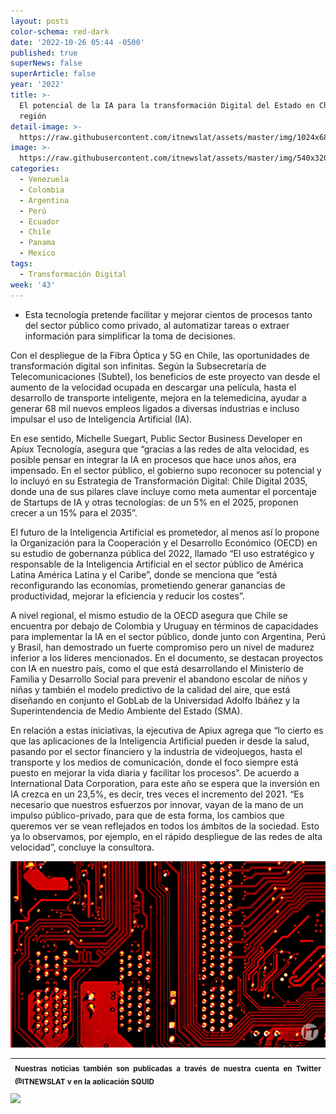 ```yaml
---
layout: posts
color-schema: red-dark
date: '2022-10-26 05:44 -0500'
published: true
superNews: false
superArticle: false
year: '2022'
title: >-
  El potencial de la IA para la transformación Digital del Estado en Chile y la
  región
detail-image: >-
  https://raw.githubusercontent.com/itnewslat/assets/master/img/1024x680/circuito-electronico-g.jpg
image: >-
  https://raw.githubusercontent.com/itnewslat/assets/master/img/540x320/circuito-electronico-p.jpg
categories:
  - Venezuela
  - Colombia
  - Argentina
  - Perú
  - Ecuador
  - Chile
  - Panama
  - Mexico
tags:
  - Transformación Digital
week: '43'
---
```

- Esta tecnología pretende facilitar y mejorar cientos de procesos tanto del sector público como privado, al automatizar tareas o extraer información para simplificar la toma de decisiones.

Con el despliegue de la Fibra Óptica y 5G en Chile, las oportunidades de transformación digital son infinitas. Según la Subsecretaría de Telecomunicaciones (Subtel), los beneficios de este proyecto van desde el aumento de la velocidad ocupada en descargar una película, hasta el desarrollo de transporte inteligente, mejora en la telemedicina, ayudar a generar 68 mil nuevos empleos ligados a diversas industrias e incluso impulsar el uso de Inteligencia Artificial (IA).

En ese sentido, Michelle Suegart, Public Sector Business Developer en Apiux Tecnología, asegura que “gracias a las redes de alta velocidad, es posible pensar en integrar la IA en procesos que hace unos años, era impensado. En el sector público, el gobierno supo reconocer su potencial y lo incluyó en su Estrategia de Transformación Digital: Chile Digital 2035, donde una de sus pilares clave incluye como meta aumentar el porcentaje de Startups de IA y otras tecnologías: de un 5% en el 2025, proponen crecer a un 15% para el 2035”.

El futuro de la Inteligencia Artificial es prometedor, al menos así lo propone la Organización para la Cooperación y el Desarrollo Económico (OECD) en su estudio de gobernanza pública del 2022, llamado “El uso estratégico y responsable de la Inteligencia Artificial en el sector público de América Latina América Latina y el Caribe”, donde se menciona que “está reconfigurando las economías, prometiendo generar ganancias de productividad, mejorar la eficiencia y reducir los costes”.

A nivel regional, el mismo estudio de la OECD asegura que Chile se encuentra por debajo de Colombia y Uruguay en términos de capacidades para implementar la IA en el sector público, donde junto con Argentina, Perú y Brasil, han demostrado un fuerte compromiso pero un nivel de madurez inferior a los líderes mencionados. En el documento, se destacan proyectos con IA en nuestro país, como el que está desarrollando el Ministerio de Familia y Desarrollo Social para prevenir el abandono escolar de niños y niñas y también el modelo predictivo de la calidad del aire, que está diseñando en conjunto el GobLab de la Universidad Adolfo Ibáñez y la Superintendencia de Medio Ambiente del Estado (SMA).

En relación a estas iniciativas, la ejecutiva de Apiux agrega que “lo cierto es que las aplicaciones de la Inteligencia Artificial pueden ir desde la salud, pasando por el sector financiero y la industria de videojuegos, hasta el transporte y los medios de comunicación, donde el foco siempre está puesto en mejorar la vida diaria y facilitar los procesos”. De acuerdo a International Data Corporation, para este año se espera que la inversión en IA crezca en un 23,5%, es decir, tres veces el incremento del 2021. “Es necesario que nuestros esfuerzos por innovar, vayan de la mano de un impulso público-privado, para que de esta forma, los cambios que queremos ver se vean reflejados en todos los ámbitos de la sociedad. Esto ya lo observamos, por ejemplo, en el rápido despliegue de las redes de alta velocidad”, concluye la consultora.

![](https://raw.githubusercontent.com/itnewslat/assets/master/img/540x320/circuito-electronico-p.jpg)

<table style="height: 42px;" width="569">
<tbody>
<tr>
<td style="text-align: justify;"><sub><strong>Nuestras noticias también son publicadas a través de nuestra cuenta en Twitter <a href="https://twitter.com/itnewslat?lang=es">@ITNEWSLAT</a> y en la aplicación <a href="https://squidapp.co/en/">SQUID</a></strong></sub></td>
</tr>
</tbody>
</table>

<img src="https://tracker.metricool.com/c3po.jpg?hash=56f88a41e39ab42c063cc51676587a04"/>